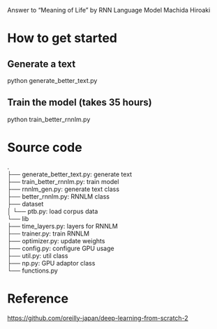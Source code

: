 Answer to “Meaning of Life” by RNN Language Model
Machida Hiroaki

# How to get started
## Generate a text
python generate_better_text.py

## Train the model (takes 35 hours)
python train_better_rnnlm.py


# Source code
.  
├── generate_better_text.py: generate text  
├── train_better_rnnlm.py: train model  
├── rnnlm_gen.py: generate text class  
├── better_rnnlm.py: RNNLM class  
├── dataset  
│   └── ptb.py: load corpus data  
└── lib  
    ├── time_layers.py: layers for RNNLM  
    ├── trainer.py: train RNNLM  
    ├── optimizer.py: update weights  
    ├── config.py: configure GPU usage  
    ├── util.py: util class  
    ├── np.py: GPU adaptor class  
    └── functions.py  

# Reference
https://github.com/oreilly-japan/deep-learning-from-scratch-2
